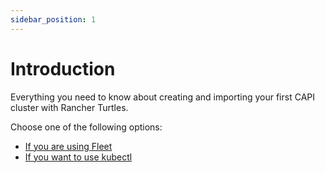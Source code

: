 ```yaml
---
sidebar_position: 1
---
```


# Introduction

Everything you need to know about creating and importing your first CAPI cluster with Rancher Turtles.

Choose one of the following options:

- [If you are using Fleet](using_fleet.md)
- [If you want to use kubectl](using_kubectl.md)
